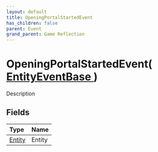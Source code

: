 ```yaml
---
layout: default
title: OpeningPortalStartedEvent
has_children: false
parent: Event
grand_parent: Game Reflection
---
```

# OpeningPortalStartedEvent( [ EntityEventBase ](/riftbreaker-wiki/docs/game-reflection/events/entity_event_base/) )
Description 

## Fields

| Type | Name |
|:----------|:--------------|
| [Entity](/riftbreaker-wiki/docs/game-reflection/classes/entity/) | Entity |


